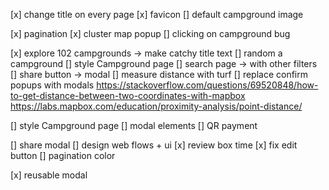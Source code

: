 [x] change title on every page
[x] favicon
[] default campground image

[x] pagination
[x] cluster map popup
[] clicking on campground bug

[x] explore 102 campgrounds -> make catchy title text
[] random a campground
[] style Campground page
[] search page -> with other filters
[] share button -> modal
[] measure distance with turf
[] replace confirm popups with modals
https://stackoverflow.com/questions/69520848/how-to-get-distance-between-two-coordinates-with-mapbox
https://labs.mapbox.com/education/proximity-analysis/point-distance/

[] style Campground page
[] modal elements
[] QR payment

[] share modal
[] design web flows + ui
[x] review box time
[x] fix edit button
[] pagination color

[x] reusable modal